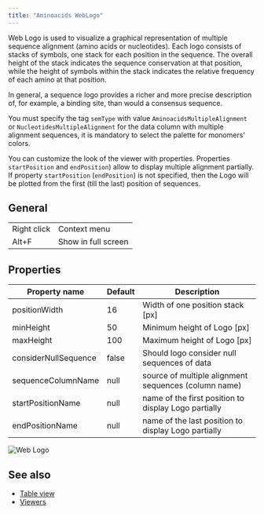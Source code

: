 ```yaml
---
title: "Aminoacids WebLogo"
---
```


Web Logo is used to visualize a graphical representation of multiple sequence alignment (amino acids or
nucleotides). Each logo consists of stacks of symbols, one stack for each position in the sequence.
The overall height of the stack indicates the sequence conservation at that position,
while the height of symbols within the stack indicates the relative frequency of each amino at that position.

In general, a sequence logo provides a richer and more precise description of, for example, a binding site,
than would a consensus sequence.

You must specify the tag `semType` with value `AminoacidsMultipleAlignment` or
`NucleotidesMultipleAlignment` for the data column with multiple alignment sequences, it is mandatory to
select the palette for monomers' colors.

You can customize the look of the viewer with properties. Properties `startPosition` and `endPosition`)
allow to display multiple alignment partially. If property  `startPosition` (`endPosition`)
is not specified, then the Logo will be plotted from the first (till the last) position of sequences.

## General

|             |                     |
|-------------|---------------------|
| Right click | Context menu        |
| Alt+F       | Show in full screen |

## Properties

| Property name        | Default | Description                                          |
|----------------------|---------|------------------------------------------------------|
| positionWidth        | 16      | Width of one position stack [px]                     |
| minHeight            | 50      | Minimum height of Logo [px]                          |
| maxHeight            | 100     | Maximum height of Logo [px]                          |
| considerNullSequence | false   | Should logo consider null sequences of data          |
| sequenceColumnName   | null    | source of multiple alignment sequences (column name) |
| startPositionName    | null    | name of the first position to display Logo partially |
| endPositionName      | null    | name of the last position to display Logo partially  |

![Web Logo](web-logo-properties.gif "Web Logo")

## See also

* [Table view](../../datagrok/table-view.md)
* [Viewers](viewers.md)
